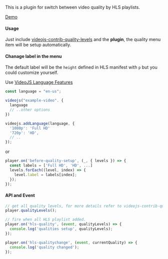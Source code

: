 This is a plugin for switch between video quality by HLS playlists.

[Demo](https://pong420.github.io/videojs-plus/examples/quality-hls.html)

#### Usage

Just include [videojs-contrib-quality-levels](https://github.com/videojs/videojs-contrib-quality-levels) and the **plugin**, the quality menu item will be setup automatically.

#### Chanage label in the menu

The default label will be the `height` defined in HLS manifest with `p` but you could customize yourself.

Use [VideoJS Language Features](https://docs.videojs.com/docs/guides/languages.html)

```js
const language = "en-us";

videojs("example-video". {
  language
  // ..other options
})

videojs.addLanguage(language, {
  '1080p': 'Full HD'
  '720p': 'HD',
  // ..
});
```

or

```js
player.on('before-quality-setup', (_, { levels }) => {
  const labels = ['Full HD', 'HD', ...]
  levels.forEach((level, index) => {
    level.label = labels[index];
  });
});
```

#### API and Event

```js
// get all quality levels, for more details refer to videojs-contrib-quality-levels
player.qualityLevels();

// fire when all HLS playlist added.
player.on('hls-quality', (event, qualityLevels) => {
  console.log('qualities setup', qualityLevels);
});

player.on('hls-qualitychange', (event, currentQuality) => {
  console.log('quality changed');
});
```

